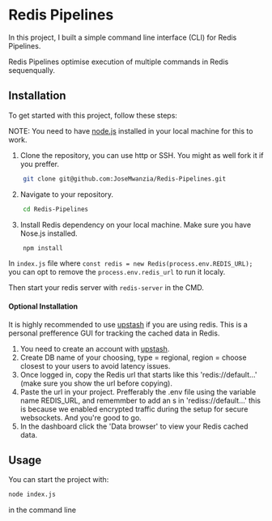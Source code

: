 # Redis Pipelines

In this project, I built a simple command line interface (CLI) for Redis Pipelines.

Redis Pipelines optimise execution of multiple commands in Redis sequenqually.


## Installation

To get started with this project, follow these steps:

NOTE: You need to have [node.js](https://nodejs.org/en/learn/getting-started/how-to-install-nodejs) installed in your local machine for this to work.

1. Clone the repository, you can use http or SSH. You might as well fork it if you preffer. 
```bash
    git clone git@github.com:JoseMwanzia/Redis-Pipelines.git
```

2. Navigate to your repository.
```bash
    cd Redis-Pipelines
```

3. Install Redis dependency on your local machine. Make sure you have Nose.js installed.
```bash
    npm install
```

In ``index.js`` file where ``const redis = new Redis(process.env.REDIS_URL);`` you can opt to remove the ``process.env.redis_url`` to run it localy. 

Then start your redis server with ``redis-server`` in the CMD.

#### Optional Installation
It is highly recommended to use [upstash](https://console.upstash.com/redis) if you are using redis. This is a personal prefference GUI for tracking the cached data in Redis.

1. You need to create an account with [upstash](console.upstash.com/login).
2. Create DB name of your choosing, type = regional, region = choose closest to your users to avoid latency issues.
3. Once logged in, copy the Redis url that starts like this 'redis://default...' (make sure you show the url before copying).
4. Paste the url in your project. Prefferably the .env  file using the variable name REDIS_URL, and rememmber to add an s in 'rediss://default...' this is because we enabled encrypted traffic during the setup for secure websockets.
And you're good to go. 
5. In the dashboard click the 'Data browser' to view your Redis cached data.


## Usage

You can start the project with:
```bash
node index.js
```
in the command line

